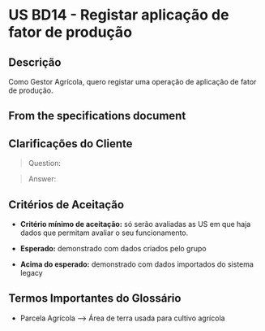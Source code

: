 # US BD14 - Registar aplicação de fator de produção 

## Descrição

Como Gestor Agrícola, quero registar uma operação de aplicação de fator de produção.

## From the specifications document

>

## Clarificações do Cliente 

>Question:

>Answer:


## Critérios de Aceitação

- **Critério mínimo de aceitação:** só serão avaliadas as US em que haja dados que permitam avaliar o seu funcionamento.

- **Esperado:** demonstrado com dados criados pelo grupo

- **Acima do esperado:** demonstrado com dados importados do sistema legacy


## Termos Importantes do Glossário

- Parcela Agrícola —> Área de terra usada para cultivo agrícola



